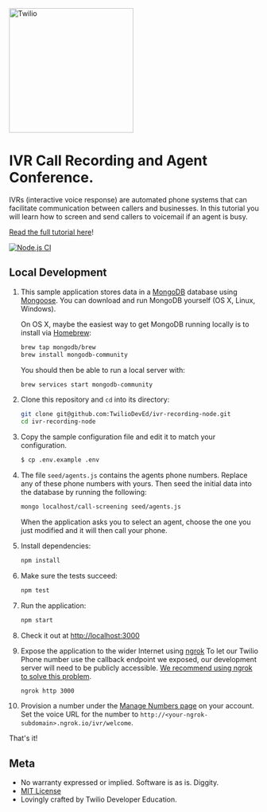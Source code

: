 <a href="https://www.twilio.com">
  <img src="https://static0.twilio.com/marketing/bundles/marketing/img/logos/wordmark-red.svg" alt="Twilio" width="250" />
</a>

# IVR Call Recording and Agent Conference.

IVRs (interactive voice response) are automated phone systems that can facilitate communication between callers and businesses. In this tutorial you will learn how to screen and send callers to voicemail if an agent is busy.

[Read the full tutorial here](https://www.twilio.com/docs/tutorials/walkthrough/ivr-screening/node/express)!

[![Node.js CI](https://github.com/TwilioDevEd/ivr-recording-node/actions/workflows/node.js.yml/badge.svg)](https://github.com/TwilioDevEd/ivr-recording-node/actions/workflows/node.js.yml)

## Local Development

1. This sample application stores data in a [MongoDB](https://www.mongodb.org/) database using [Mongoose](http://mongoosejs.com/). You can download and run MongoDB yourself (OS X, Linux, Windows).

   On OS X, maybe the easiest way to get MongoDB running locally is to install via [Homebrew](http://brew.sh/):

   ```bash
   brew tap mongodb/brew
   brew install mongodb-community
   ```

   You should then be able to run a local server with:

   ```bash
   brew services start mongodb-community
   ```

1. Clone this repository and `cd` into its directory:

   ```bash
   git clone git@github.com:TwilioDevEd/ivr-recording-node.git
   cd ivr-recording-node
   ```

1. Copy the sample configuration file and edit it to match your configuration.

   ```bash
   $ cp .env.example .env
   ```

1. The file `seed/agents.js` contains the agents phone numbers. Replace any of these phone numbers with yours. Then seed the initial data into the database by running the following:

   ```bash
   mongo localhost/call-screening seed/agents.js
   ```
    When the application asks you to select an agent, choose the one you just modified and it will then call your phone.

1. Install dependencies:

   ```bash
   npm install
   ```

1. Make sure the tests succeed:

    ```bash
    npm test
    ```

1. Run the application:

    ```bash
    npm start
    ```

1. Check it out at [http://localhost:3000](http://localhost:3000)

1. Expose the application to the wider Internet using [ngrok](https://ngrok.com/)
   To let our Twilio Phone number use the callback endpoint we exposed, our development server will need to be publicly accessible. [We recommend using ngrok to solve this problem](https://www.twilio.com/blog/2015/09/6-awesome-reasons-to-use-ngrok-when-testing-webhooks.html).

   ```bash
   ngrok http 3000
   ```

1. Provision a number under the [Manage Numbers page](https://www.twilio.com/user/account/phone-numbers/incoming) on your account. Set the voice URL for the number to `http://<your-ngrok-subdomain>.ngrok.io/ivr/welcome`.

That's it!

## Meta

* No warranty expressed or implied. Software is as is. Diggity.
* [MIT License](http://www.opensource.org/licenses/mit-license.html)
* Lovingly crafted by Twilio Developer Education.
